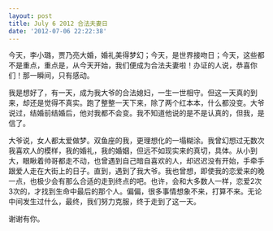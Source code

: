 ```yaml
---
layout: post
title: July 6 2012 合法夫妻日
date: '2012-07-06 22:22:38'
---
```



 今天，李小璐，贾乃亮大婚，婚礼美得梦幻；今天，是世界接吻日；今天，这些都不是重点，重点是，从今天开始，我们便成为合法夫妻啦！办证的人说，恭喜你们！那一瞬间，只有感动。

 我是想好了，有一天，成为我大爷的合法媳妇，一生一世相守。但这一天真的到来，却还是觉得不真实。跑了整整一天下来，除了两个红本本，什么都没变。大爷说过，结婚前结婚后，他对我都不会变。我不知道他说的是不是认真的，但我，是信了。

 大爷说，女人都太爱做梦。双鱼座的我，更理想化的一塌糊涂。我曾幻想过无数次我喜欢人的模样，我的婚礼，我的婚姻，但远不如现实来的真切，具体。从小到大，眼瞅着帅哥都走不动，也曾遇到自己暗自喜欢的人，却迟迟没有开始，手牵手跟爱人走在大街上的日子。直到，遇到了我大爷。我也曾想，即使我的恋爱来的晚一点，也极少会有那么合适的走到终点的吧。也许，会和大多数人一样，恋爱2次3次的，才找到生命中最后的那个人。偏偏，很多事情想象不来，打算不来。无论中间发生过什么，最终，我们努力克服，终于走到了这一天。

 谢谢有你。


